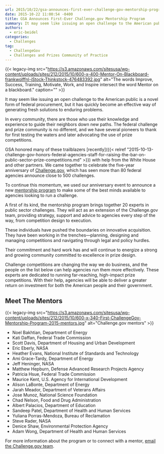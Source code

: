 ```yaml
---
url: 2015/10/22/gsa-announces-first-ever-challenge-gov-mentorship-program.md
date: 2015-10-22 11:00:54 -0400
title: GSA Announces First-Ever Challenge.gov Mentorship Program
summary: It may seem like issuing an open challenge to the American public is a novel form of federal procurement, but it has quickly become an effective way of generating fresh solutions to enduring problems. In every community, there are those who use their knowledge and experience to guide their neighbors down new paths. The federal
authors:
  - eric-beidel
categories:
  - Challenges
tag:
  - ChallengeGov
  - Challenges and Prizes Community of Practice
---
```


{{< legacy-img src="https://s3.amazonaws.com/sitesusa/wp-content/uploads/sites/212/2015/10/600-x-400-Mentor-On-Blackboard-frankwolffnl-iStock-Thinkstock-476483392.jpg" alt="The words Improve, Success, Training, Motivate, Work, and Inspire intersect the word Mentor on a blackboard." caption="" >}} 

It may seem like issuing an open challenge to the American public is a novel form of federal procurement, but it has quickly become an effective way of generating fresh solutions to enduring problems.

In every community, there are those who use their knowledge and experience to guide their neighbors down new paths. The federal challenge and prize community is no different, and we have several pioneers to thank for first testing the waters and later advocating the use of prize competitions.

GSA honored many of these trailblazers [recently]({{< relref "2015-10-13-challenge-gov-honors-federal-agencies-staff-for-raising-the-bar-on-public-sector-prize-competitions.md" >}}) with help from the White House and other partners. We came together to celebrate the five-year anniversary of [Challenge.gov](https://www.challenge.gov/list/), which has seen more than 80 federal agencies announce close to 500 challenges.

To continue this momentum, we used our anniversary event to announce a new [mentorship program](https://www.challenge.gov/mentors/) to make some of the best minds available to agencies looking to run a challenge.

A first of its kind, the mentorship program brings together 20 experts in public sector challenges. They will act as an extension of the Challenge.gov team, providing strategy, support and advice to agencies every step of the way, from competition design to execution.

These individuals have pushed the boundaries on innovative acquisition. They have been working in the trenches—planning, designing and managing competitions and navigating through legal and policy hurdles.

Their commitment and hard work has and will continue to energize a strong and growing community committed to excellence in prize design.

Challenge competitions are changing the way we do business, and the people on the list below can help agencies run them more effectively. These experts are dedicated to running far-reaching, high-impact prize competitions. With their help, agencies will be able to deliver a greater return on investment for both the American people and their government.

## Meet The Mentors

{{< legacy-img src="https://s3.amazonaws.com/sitesusa/wp-content/uploads/sites/212/2015/10/600-x-340-First-ChallengeGov-Mentorship-Program-2015-mentors.jpg" alt="Challenge.gov mentors" >}}

  * Noel Bakhtian, Department of Energy
  * Kati Daffan, Federal Trade Commission
  * Scott Davis, Department of Housing and Urban Development
  * Eric Eberly, NASA
  * Heather Evans, National Institute of Standards and Technology
  * Ami Grace-Tardy, Department of Energy
  * Jeff Heninger, NASA
  * Matthew Hepburn, Defense Advanced Research Projects Agency
  * Patricia Hsue, Federal Trade Commission
  * Maurice Kent, U.S. Agency for International Development
  * Alison LaBonte, Department of Energy
  * Jarah Meador, Department of Veterans Affairs
  * Jose Munoz, National Science Foundation
  * Chad Nelson, Food and Drug Administration
  * Albert Palacios, Department of Education
  * Sandeep Patel, Department of Health and Human Services
  * Yuliana Porras-Mendoza, Bureau of Reclamation
  * Steve Rader, NASA
  * Denice Shaw, Environmental Protection Agency
  * Adam Wong, Department of Health and Human Services

For more information about the program or to connect with a mentor, [email the Challenge.gov team](mailto:challenge@gsa.gov).